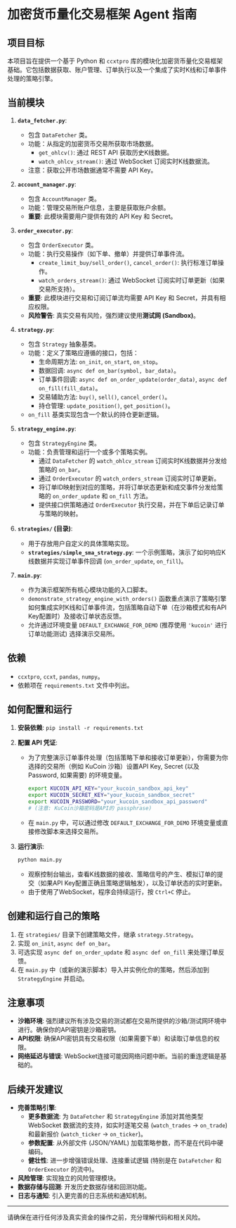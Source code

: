 # 加密货币量化交易框架 Agent 指南

## 项目目标

本项目旨在提供一个基于 Python 和 `ccxtpro` 库的模块化加密货币量化交易框架基础。它包括数据获取、账户管理、订单执行以及一个集成了实时K线和订单事件处理的策略引擎。

## 当前模块

1.  **`data_fetcher.py`**:
    *   包含 `DataFetcher` 类。
    *   功能：从指定的加密货币交易所获取市场数据。
        *   `get_ohlcv()`: 通过 REST API 获取历史K线数据。
        *   `watch_ohlcv_stream()`: 通过 WebSocket 订阅实时K线数据流。
    *   注意：获取公开市场数据通常不需要 API Key。

2.  **`account_manager.py`**:
    *   包含 `AccountManager` 类。
    *   功能：管理交易所账户信息，主要是获取账户余额。
    *   **重要**: 此模块需要用户提供有效的 API Key 和 Secret。

3.  **`order_executor.py`**:
    *   包含 `OrderExecutor` 类。
    *   功能：执行交易操作（如下单、撤单）并提供订单事件流。
        *   `create_limit_buy/sell_order()`, `cancel_order()`: 执行标准订单操作。
        *   `watch_orders_stream()`: 通过 WebSocket 订阅实时订单更新（如果交易所支持）。
    *   **重要**: 此模块进行交易和订阅订单流均需要 API Key 和 Secret，并具有相应权限。
    *   **风险警告**: 真实交易有风险，强烈建议使用**测试网 (Sandbox)**。

4.  **`strategy.py`**:
    *   包含 `Strategy` 抽象基类。
    *   功能：定义了策略应遵循的接口，包括：
        *   生命周期方法: `on_init`, `on_start`, `on_stop`。
        *   数据回调: `async def on_bar(symbol, bar_data)`。
        *   订单事件回调: `async def on_order_update(order_data)`, `async def on_fill(fill_data)`。
        *   交易辅助方法: `buy()`, `sell()`, `cancel_order()`。
        *   持仓管理: `update_position()`, `get_position()`。
    *   `on_fill` 基类实现包含一个默认的持仓更新逻辑。

5.  **`strategy_engine.py`**:
    *   包含 `StrategyEngine` 类。
    *   功能：负责管理和运行一个或多个策略实例。
        *   通过 `DataFetcher` 的 `watch_ohlcv_stream` 订阅实时K线数据并分发给策略的 `on_bar`。
        *   通过 `OrderExecutor` 的 `watch_orders_stream` 订阅实时订单更新。
        *   将订单ID映射到对应的策略，并将订单状态更新和成交事件分发给策略的 `on_order_update` 和 `on_fill` 方法。
        *   提供接口供策略通过 `OrderExecutor` 执行交易，并在下单后记录订单与策略的映射。

6.  **`strategies/` (目录)**:
    *   用于存放用户自定义的具体策略实现。
    *   **`strategies/simple_sma_strategy.py`**: 一个示例策略，演示了如何响应K线数据并实现订单事件回调 (`on_order_update`, `on_fill`)。

7.  **`main.py`**:
    *   作为演示框架所有核心模块功能的入口脚本。
    *   `demonstrate_strategy_engine_with_orders()` 函数重点演示了策略引擎如何集成实时K线和订单事件流，包括策略自动下单（在沙箱模式和有API Key配置时）及接收订单状态反馈。
    *   允许通过环境变量 `DEFAULT_EXCHANGE_FOR_DEMO` (推荐使用 `'kucoin'` 进行订单功能测试) 选择演示交易所。

## 依赖

*   `ccxtpro`, `ccxt`, `pandas`, `numpy`。
*   依赖项在 `requirements.txt` 文件中列出。

## 如何配置和运行

1.  **安装依赖**: `pip install -r requirements.txt`

2.  **配置 API 凭证**:
    *   为了完整演示订单事件处理（包括策略下单和接收订单更新），你需要为你选择的交易所（例如 KuCoin 沙箱）设置API Key, Secret (以及 Password, 如果需要) 的环境变量。
        ```bash
        export KUCOIN_API_KEY="your_kucoin_sandbox_api_key"
        export KUCOIN_SECRET_KEY="your_kucoin_sandbox_secret"
        export KUCOIN_PASSWORD="your_kucoin_sandbox_api_password"
        # (注意: KuCoin沙箱密码是API的 passphrase)
        ```
    *   在 `main.py` 中，可以通过修改 `DEFAULT_EXCHANGE_FOR_DEMO` 环境变量或直接修改脚本来选择交易所。

3.  **运行演示**:
    ```bash
    python main.py
    ```
    *   观察控制台输出，查看K线数据的接收、策略信号的产生、模拟订单的提交（如果API Key配置正确且策略逻辑触发），以及订单状态的实时更新。
    *   由于使用了WebSocket，程序会持续运行，按 `Ctrl+C` 停止。

## 创建和运行自己的策略

1.  在 `strategies/` 目录下创建策略文件，继承 `strategy.Strategy`。
2.  实现 `on_init`, `async def on_bar`。
3.  可选实现 `async def on_order_update` 和 `async def on_fill` 来处理订单反馈。
4.  在 `main.py` 中（或新的演示脚本）导入并实例化你的策略，然后添加到 `StrategyEngine` 并启动。

## 注意事项

*   **沙箱环境**: 强烈建议所有涉及交易的测试都在交易所提供的沙箱/测试网环境中进行。确保你的API密钥是沙箱密钥。
*   **API权限**: 确保API密钥具有交易权限（如果需要下单）和读取订单信息的权限。
*   **网络延迟与错误**: WebSocket连接可能因网络问题中断。当前的重连逻辑是基础的。

## 后续开发建议

*   **完善策略引擎**:
    *   **更多数据流**: 为 `DataFetcher` 和 `StrategyEngine` 添加对其他类型 WebSocket 数据流的支持，如实时逐笔交易 (`watch_trades` -> `on_trade`) 和最新报价 (`watch_ticker` -> `on_ticker`)。
    *   **参数配置**: 从外部文件 (JSON/YAML) 加载策略参数，而不是在代码中硬编码。
    *   **健壮性**: 进一步增强错误处理、连接重试逻辑 (特别是在 `DataFetcher` 和 `OrderExecutor` 的流中)。
*   **风险管理**: 实现独立的风险管理模块。
*   **数据存储与回测**: 开发历史数据存储和回测功能。
*   **日志与通知**: 引入更完善的日志系统和通知机制。

---

请确保在进行任何涉及真实资金的操作之前，充分理解代码和相关风险。

